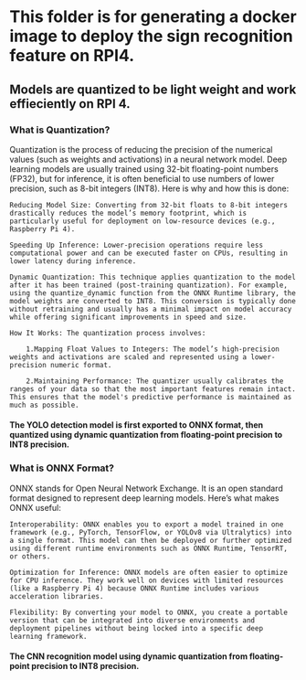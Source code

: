 # This folder is for generating a docker image to deploy the sign recognition feature on RPI4.
## Models are quantized to be light weight and work effieciently on RPI 4.
### What is Quantization?
Quantization is the process of reducing the precision of the numerical values (such as weights and activations) in a neural network model. Deep learning models are usually trained using 32-bit floating-point numbers (FP32), but for inference, it is often beneficial to use numbers of lower precision, such as 8-bit integers (INT8). Here is why and how this is done:

    Reducing Model Size: Converting from 32-bit floats to 8-bit integers drastically reduces the model’s memory footprint, which is particularly useful for deployment on low-resource devices (e.g., Raspberry Pi 4).

    Speeding Up Inference: Lower-precision operations require less computational power and can be executed faster on CPUs, resulting in lower latency during inference.

    Dynamic Quantization: This technique applies quantization to the model after it has been trained (post-training quantization). For example, using the quantize_dynamic function from the ONNX Runtime library, the model weights are converted to INT8. This conversion is typically done without retraining and usually has a minimal impact on model accuracy while offering significant improvements in speed and size.

    How It Works: The quantization process involves:

        1.Mapping Float Values to Integers: The model’s high-precision weights and activations are scaled and represented using a lower-precision numeric format.

        2.Maintaining Performance: The quantizer usually calibrates the ranges of your data so that the most important features remain intact. This ensures that the model's predictive performance is maintained as much as possible.

#### The YOLO detection model is first exported to ONNX format, then quantized using dynamic quantization from floating-point precision to INT8 precision.

### What is ONNX Format?
ONNX stands for Open Neural Network Exchange. It is an open standard format designed to represent deep learning models. Here’s what makes ONNX useful:

    Interoperability: ONNX enables you to export a model trained in one framework (e.g., PyTorch, TensorFlow, or YOLOv8 via Ultralytics) into a single format. This model can then be deployed or further optimized using different runtime environments such as ONNX Runtime, TensorRT, or others.

    Optimization for Inference: ONNX models are often easier to optimize for CPU inference. They work well on devices with limited resources (like a Raspberry Pi 4) because ONNX Runtime includes various acceleration libraries.

    Flexibility: By converting your model to ONNX, you create a portable version that can be integrated into diverse environments and deployment pipelines without being locked into a specific deep learning framework.

#### The CNN recognition model using dynamic quantization from floating-point precision to INT8 precision.


